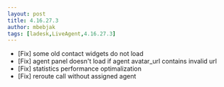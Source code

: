 ```yaml
---
layout: post
title: 4.16.27.3
author: mbebjak
tags: [ladesk,LiveAgent,4.16.27.3]
---
```


- [Fix] some old contact widgets do not load
- [Fix] agent panel doesn't load if agent avatar_url contains invalid url
- [Fix] statistics performance optimalization
- [Fix] reroute call without assigned agent
